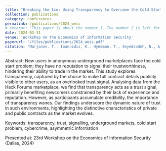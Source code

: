 ```yaml
---
title: "Breaking the Ice: Using Transparency to Overcome the Cold Start Problem in an Underground Market"
collection: publications
category: conferences
permalink: /publications/2024_weis
# excerpt: 'This paper is about the number 1. The number 2 is left for future work.'
date: 2024-03-31
venue: 'Workshop on the Economics of Information Security'
paperurl: '/files/publications/2024_weis.pdf'
citation: 'Marjanov, T., Ioannidis, K., Hyndman, T., Seyedzadeh, N., & Hutchings, A. (2024) Breaking the ice: Using transparency to overcome the cold start problem in an underground market. <i>Workshop on the Economics of Information Security</i>. 1-12.'
---
```


Abstract: New users in anonymous underground marketplaces face the cold start problem; they have no reputation to signal their trustworthiness, hindering their ability to trade in the market. This study explores transparency, captured by the choice to make full contract details publicly visible to other users, as an overlooked trust signal. Analysing data from the Hack Forums marketplace, we find that transparency acts as a trust signal, primarily benefiting newcomers constrained by their lack of experience and reputation. However, as participants accumulate credibility, the importance of transparency wanes. Our findings underscore the dynamic nature of trust in such environments, highlighting the distinctive characteristics of private and public contracts as the market evolves.

Keywords: transparency, trust, signalling, underground markets, cold start problem, cybercrime, asymmetric information

Presented at: 23rd Workshop on the Economics of Information Security (Dallas, 2024)